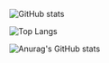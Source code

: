 ![GitHub stats](https://github-readme-stats.vercel.app/api?username=HoKyoung-Kim&show_icons=true&theme=radical)

![Top Langs](https://github-readme-stats.vercel.app/api/top-langs/?username=HoKyoung-Kim)

![Anurag's GitHub stats](https://github-readme-stats.vercel.app/api?username=HoKyoung-Kim&hide=contribs,prs&show_icons=true&theme=테마)
<!---
HoKyoung-Kim/HoKyoung-Kim is a ✨ special ✨ repository because its `README.md` (this file) appears on your GitHub profile.
You can click the Preview link to take a look at your changes.
--->

